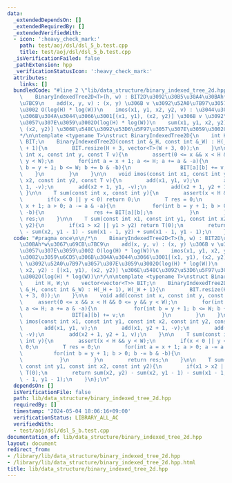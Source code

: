 ```yaml
---
data:
  _extendedDependsOn: []
  _extendedRequiredBy: []
  _extendedVerifiedWith:
  - icon: ':heavy_check_mark:'
    path: test/aoj/dsl/dsl_5_b.test.cpp
    title: test/aoj/dsl/dsl_5_b.test.cpp
  _isVerificationFailed: false
  _pathExtension: hpp
  _verificationStatusIcon: ':heavy_check_mark:'
  attributes:
    links: []
  bundledCode: "#line 2 \"lib/data_structure/binary_indexed_tree_2d.hpp\"\n\n/*\n\
    \    BinaryIndexedTree2D<T>(h, w) : BIT2D\u3092\u30B5\u30A4\u30BAh*w\u3067\u69CB\
    \u7BC9\n    add(x, y, v) : (x, y) \u306B v \u3092\u52A0\u7B97\u3057\u307E\u3059\
    \u3002 O(log(H) * log(W))\n    imos(x1, y1, x2, y2, v) : \u3044\u3082\u3059\u6CD5\
    \u306B\u304A\u3044\u3066\u3001[(x1, y1), (x2, y2)] \u306B v \u3092\u52A0\u7B97\
    \u3057\u307E\u3059\u3002O(log(H) * log(W))\n    sum(x1, y1, x2, y2) : [(x1, y1),\
    \ (x2, y2)] \u306E\u548C\u3092\u53D6\u5F97\u3057\u307E\u3059\u3002O(log(H) * log(W))\n\
    */\n\ntemplate <typename T>\nstruct BinaryIndexedTree2D{\n    int H, W;\n    vector<vector<T>>\
    \ BIT;\n    BinaryIndexedTree2D(const int &_H, const int &_W) : H(_H + 1), W(_W\
    \ + 1){\n        BIT.resize(H + 3, vector<T>(W + 3, 0));\n    }\n\n    void add(const\
    \ int x, const int y, const T v){\n        assert(0 <= x && x < H && 0 <= y &&\
    \ y < W);\n        for(int a = x + 1; a <= H; a += a & -a){\n            for(int\
    \ b = y + 1; b <= W; b += b & -b){\n                BIT[a][b] += v;\n        \
    \    }\n        }\n    }\n\n    void imos(const int x1, const int y1, const int\
    \ x2, const int y2, const T v){\n        add(x1, y1, v);\n        add(x1, y2 +\
    \ 1, -v);\n        add(x2 + 1, y1, -v);\n        add(x2 + 1, y2 + 1, v);\n   \
    \ }\n\n    T sum(const int x, const int y){\n        assert(x < H && y < W);\n\
    \        if(x < 0 || y < 0) return 0;\n        T res = 0;\n        for(int a =\
    \ x + 1; a > 0; a -= a & -a){\n            for(int b = y + 1; b > 0; b -= b &\
    \ -b){\n                res += BIT[a][b];\n            }\n        }\n        return\
    \ res;\n    }\n\n    T sum(const int x1, const int y1, const int x2, const int\
    \ y2){\n        if(x1 > x2 || y1 > y2) return T(0);\n        return sum(x2, y2)\
    \ - sum(x2, y1 - 1) - sum(x1 - 1, y2) + sum(x1 - 1, y1 - 1);\n    }\n};\n"
  code: "#pragma once\n\n/*\n    BinaryIndexedTree2D<T>(h, w) : BIT2D\u3092\u30B5\u30A4\
    \u30BAh*w\u3067\u69CB\u7BC9\n    add(x, y, v) : (x, y) \u306B v \u3092\u52A0\u7B97\
    \u3057\u307E\u3059\u3002 O(log(H) * log(W))\n    imos(x1, y1, x2, y2, v) : \u3044\
    \u3082\u3059\u6CD5\u306B\u304A\u3044\u3066\u3001[(x1, y1), (x2, y2)] \u306B v\
    \ \u3092\u52A0\u7B97\u3057\u307E\u3059\u3002O(log(H) * log(W))\n    sum(x1, y1,\
    \ x2, y2) : [(x1, y1), (x2, y2)] \u306E\u548C\u3092\u53D6\u5F97\u3057\u307E\u3059\
    \u3002O(log(H) * log(W))\n*/\n\ntemplate <typename T>\nstruct BinaryIndexedTree2D{\n\
    \    int H, W;\n    vector<vector<T>> BIT;\n    BinaryIndexedTree2D(const int\
    \ &_H, const int &_W) : H(_H + 1), W(_W + 1){\n        BIT.resize(H + 3, vector<T>(W\
    \ + 3, 0));\n    }\n\n    void add(const int x, const int y, const T v){\n   \
    \     assert(0 <= x && x < H && 0 <= y && y < W);\n        for(int a = x + 1;\
    \ a <= H; a += a & -a){\n            for(int b = y + 1; b <= W; b += b & -b){\n\
    \                BIT[a][b] += v;\n            }\n        }\n    }\n\n    void\
    \ imos(const int x1, const int y1, const int x2, const int y2, const T v){\n \
    \       add(x1, y1, v);\n        add(x1, y2 + 1, -v);\n        add(x2 + 1, y1,\
    \ -v);\n        add(x2 + 1, y2 + 1, v);\n    }\n\n    T sum(const int x, const\
    \ int y){\n        assert(x < H && y < W);\n        if(x < 0 || y < 0) return\
    \ 0;\n        T res = 0;\n        for(int a = x + 1; a > 0; a -= a & -a){\n  \
    \          for(int b = y + 1; b > 0; b -= b & -b){\n                res += BIT[a][b];\n\
    \            }\n        }\n        return res;\n    }\n\n    T sum(const int x1,\
    \ const int y1, const int x2, const int y2){\n        if(x1 > x2 || y1 > y2) return\
    \ T(0);\n        return sum(x2, y2) - sum(x2, y1 - 1) - sum(x1 - 1, y2) + sum(x1\
    \ - 1, y1 - 1);\n    }\n};\n"
  dependsOn: []
  isVerificationFile: false
  path: lib/data_structure/binary_indexed_tree_2d.hpp
  requiredBy: []
  timestamp: '2024-05-04 18:06:16+09:00'
  verificationStatus: LIBRARY_ALL_AC
  verifiedWith:
  - test/aoj/dsl/dsl_5_b.test.cpp
documentation_of: lib/data_structure/binary_indexed_tree_2d.hpp
layout: document
redirect_from:
- /library/lib/data_structure/binary_indexed_tree_2d.hpp
- /library/lib/data_structure/binary_indexed_tree_2d.hpp.html
title: lib/data_structure/binary_indexed_tree_2d.hpp
---
```

